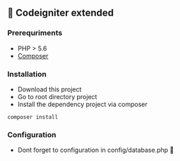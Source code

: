 ## :rocket: Codeigniter extended

### Prerequriments
  - PHP > 5.6
  - [Composer](https://getcomposer.org/)

### Installation

 - Download this project
 - Go to root directory project
 - Install the dependency project via composer
```
composer install
```

### Configuration
 - Dont forget to configuration in config/database.php :monkey:
